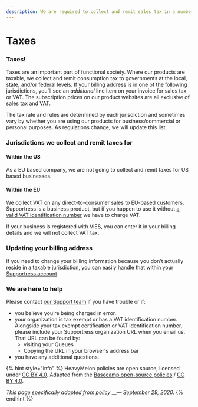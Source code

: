 ```yaml
---
description: We are required to collect and remit sales tax in a number of jurisdictions.
---
```


# Taxes

### Taxes!

Taxes are an important part of functional society. Where our products are taxable, we collect and remit consumption tax to governments at the local, state, and/or federal levels. If your billing address is in one of the following jurisdictions, you’ll see an _additional_ line item on your invoice for sales tax or VAT. The subscription prices on our product websites are all exclusive of sales tax and VAT.

The tax rate and rules are determined by each jurisdiction and sometimes vary by whether you are using our products for business/commercial or personal purposes. As regulations change, we will update this list.

### Jurisdictions we collect and remit taxes for

#### Within the US

As a EU based company, we are not going to collect and remit taxes for US based businesses.

#### Within the EU

We collect VAT on any direct-to-consumer sales to EU-based customers. Supportress is a business product, but if you happen to use it without [a valid VAT identification number](https://ec.europa.eu/taxation_customs/vies/) we have to charge VAT.

If your business is registered with VIES, you can enter it in your billing details and we will not collect VAT tax.

### Updating your billing address

If you need to change your billing information because you don’t actually reside in a taxable jurisdiction, you can easily handle that within [your Supportress account](../billing/manage-subscription.md).

### We are here to help

Please contact [our Support team](mailto:accounts@heavymelon.supportress.com) if you have trouble or if:

* you believe you’re being charged in error.
* your organization is tax exempt or has a VAT identification number. Alongside your tax exempt certification or VAT identification number, please include your Supportress organization URL when you email us. That URL can be found by:
  * visiting your Queues
  * Copying the URL in your browser's address bar
* you have any additional questions.

{% hint style="info" %}
HeavyMelon policies are open source, licensed under [CC BY 4.0](https://creativecommons.org/licenses/by/4.0/). Adapted from the [Basecamp open-source policies](https://github.com/basecamp/policies) / [CC BY 4.0](https://creativecommons.org/licenses/by/4.0/).

_This page specifically adapted from_ [_policy_](https://github.com/basecamp/policies/blob/7e38d54778c0e6cfb5355e3eb4e0f097aee33572/taxes/index.md) __— _September 29, 2020._
{% endhint %}

